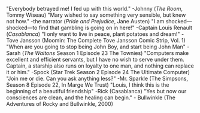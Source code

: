 "Everybody betrayed me! I fed up with this world." -Johnny (*The Room*, Tommy Wiseau) 
"Mary wished to say something very sensible, but knew not how." -the narrator (*Pride and Prejudice*, Jane Austen)
"I am shocked—shocked—to find that gambling is going on in here!" -Captain Louis Renault (*Casablanca*)
"I only want to live in peace, plant potatoes and dream!" -Tove Jansson (Moomin: The Complete Tove Jansson Comic Strip, Vol. 1)
"When are you going to stop being John Boy, and start being John Man" -Sarah (*The Waltons* Season 1 Episode 23 The Townies)
"Computers make excellent and efficient servants, but I have no wish to serve under them. Captain, a starship also runs on loyalty to one man, and nothing can replace it or him." -Spock (Star Trek Season 2 Episode 24 The Ultimate Computer)
"Join me or die. Can you ask anything less?" -Mr. Sparkle (The Simpsons, Season 8 Episode 22, In Marge We Trust)
"Louis, I think this is the beginning of a beautiful friendship" -Rick (Casablanca)
"Yes but now our consciences are clean, and the healing can begin." - Bullwinkle (The Adventures of Rocky and Bullwinkle, 2000)
